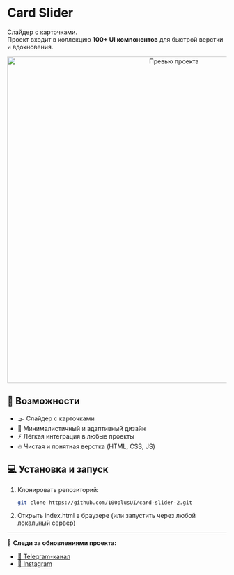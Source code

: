 # Card Slider

Слайдер с карточками.  
Проект входит в коллекцию **100+ UI компонентов** для быстрой верстки и вдохновения.

<p align="center">
<img width="750" height="auto" alt="Превью проекта" src="https://github.com/user-attachments/assets/20a6ceb8-79b7-4565-8c57-02310ae203d9" />
</p>

## 🚀 Возможности

- 🌫️ Слайдер с карточками
- 🎨 Минималистичный и адаптивный дизайн  
- ⚡ Лёгкая интеграция в любые проекты  
- 🔥 Чистая и понятная верстка (HTML, CSS, JS)

## 💻 Установка и запуск

1. Клонировать репозиторий:
   
   ```bash
   git clone https://github.com/100plusUI/card-slider-2.git
   ```

2. Открыть index.html в браузере
(или запустить через любой локальный сервер)

---

📢 **Следи за обновлениями проекта:**

- [📨 Telegram-канал](https://t.me/ui100plus)  
- [📸 Instagram](https://www.instagram.com/100plusui)

